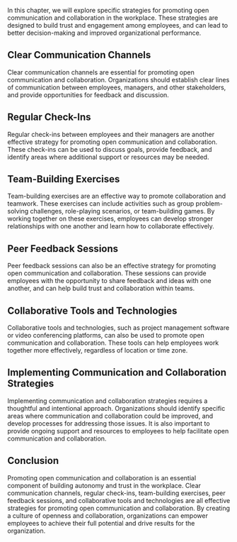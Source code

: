 
In this chapter, we will explore specific strategies for promoting open communication and collaboration in the workplace. These strategies are designed to build trust and engagement among employees, and can lead to better decision-making and improved organizational performance.

Clear Communication Channels
----------------------------

Clear communication channels are essential for promoting open communication and collaboration. Organizations should establish clear lines of communication between employees, managers, and other stakeholders, and provide opportunities for feedback and discussion.

Regular Check-Ins
-----------------

Regular check-ins between employees and their managers are another effective strategy for promoting open communication and collaboration. These check-ins can be used to discuss goals, provide feedback, and identify areas where additional support or resources may be needed.

Team-Building Exercises
-----------------------

Team-building exercises are an effective way to promote collaboration and teamwork. These exercises can include activities such as group problem-solving challenges, role-playing scenarios, or team-building games. By working together on these exercises, employees can develop stronger relationships with one another and learn how to collaborate effectively.

Peer Feedback Sessions
----------------------

Peer feedback sessions can also be an effective strategy for promoting open communication and collaboration. These sessions can provide employees with the opportunity to share feedback and ideas with one another, and can help build trust and collaboration within teams.

Collaborative Tools and Technologies
------------------------------------

Collaborative tools and technologies, such as project management software or video conferencing platforms, can also be used to promote open communication and collaboration. These tools can help employees work together more effectively, regardless of location or time zone.

Implementing Communication and Collaboration Strategies
-------------------------------------------------------

Implementing communication and collaboration strategies requires a thoughtful and intentional approach. Organizations should identify specific areas where communication and collaboration could be improved, and develop processes for addressing those issues. It is also important to provide ongoing support and resources to employees to help facilitate open communication and collaboration.

Conclusion
----------

Promoting open communication and collaboration is an essential component of building autonomy and trust in the workplace. Clear communication channels, regular check-ins, team-building exercises, peer feedback sessions, and collaborative tools and technologies are all effective strategies for promoting open communication and collaboration. By creating a culture of openness and collaboration, organizations can empower employees to achieve their full potential and drive results for the organization.
